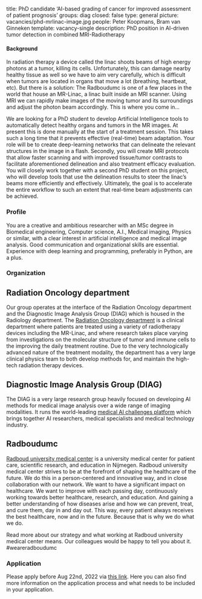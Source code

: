 title: PhD candidate ‘AI-based grading of cancer for improved assessment of patient prognosis’
groups: diag
closed: false
type: general
picture: vacancies/phd-mrlinac-image.jpg
people: Peter Koopmans, Bram van Ginneken
template: vacancy-single
description: PhD position in AI-driven tumor detection in combined MRI-Radiotherapy

#### Background
In radiation therapy a device called the linac shoots beams of high energy photons at a tumor, killing its cells. Unfortunately, this can damage nearby healthy tissue as well so we have to aim very carefully, which is difficult when tumors are located in organs that move a lot (breathing, heartbeat, etc). But there is a solution: The Radboudumc is one of a few places in the world that house an MR-Linac, a linac built inside an MRI scanner. Using MRI we can rapidly make images of the moving tumor and its surroundings and adjust the photon beam accordingly. This is where you come in...

We are looking for a PhD student to develop Artificial Intelligence tools to automatically detect healthy organs and tumors in the MR images. At present this is done manually at the start of a treatment session. This takes such a long time that it prevents effective (real-time) beam adaptation. Your role will be to create deep-learning networks that can delineate the relevant structures in the image in a flash. Secondly, you will create MRI protocols that allow faster scanning and with improved tissue/tumor contrasts to facilitate aforementioned delineation and also treatment efficacy evaluation. You will closely work together with a second PhD student on this project, who will develop tools that use the delineation results to steer the linac’s beams more efficiently and effectively. Ultimately, the goal is to accelerate the entire workflow to such an extent that real-time beam adjustments can be achieved.

### Profile
You are a creative and ambitious researcher with an MSc degree in Biomedical engineering, Computer science, A.I., Medical imaging, Physics or similar, with a clear interest in artificial intelligence and medical image analysis. Good communication and organizational skills are essential. Experience with deep learning and programming, preferably in Python, are a plus.

### Organization
## Radiation Oncology department
Our group operates at the interface of the Radiation Oncology department and the Diagnostic Image Analysis Group (DIAG) which is housed in the Radiology department. The [Radiation Oncology department](https://www.radboudumc.nl/en/research/departments/radiation-oncology) is a clinical department where patients are treated using a variety of radiotherapy devices including the MR-Linac, and where research takes place varying from investigations on the molecular structure of tumor and immune cells to the improving the daily treatment routine. Due to the very technologically advanced nature of the treatment modality, the department has a very large clinical physics team to both develop methods for, and maintain the high-tech radiation therapy devices.

## Diagnostic Image Analysis Group (DIAG)
The DIAG is a very large research group heavily focused on developing AI methods for medical image analysis over a wide range of imaging modalities. It runs the world-leading [medical AI challenges platform](https://grand-challenge.org) which brings together AI researchers, medical specialists and medical technology industry.
## Radboudumc
[Radboud university medical center](www.radboudumc.nl) is a university medical center for patient care, scientific research, and education in Nijmegen. Radboud university medical center strives to be at the forefront of shaping the healthcare of the future. We do this in a person-centered and innovative way, and in close collaboration with our network. We want to have a significant impact on healthcare. We want to improve with each passing day, continuously working towards better healthcare, research, and education. And gaining a better understanding of how diseases arise and how we can prevent, treat, and cure them, day in and day out. This way, every patient always receives the best healthcare, now and in the future. Because that is why we do what we do.

Read more about our strategy and what working at Radboud university medical center means. Our colleagues would be happy to tell you about it. #weareradboudumc

### Application
Please apply before Aug 22nd, 2022 via [this link](https://www.radboudumc.nl/en/vacancies/120101-phd-candidate-ai-driven-tumor-detection-in-combined-mri-radiotherapy). Here you can also find more information on the application process and what needs to be included in your application.
